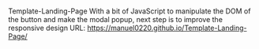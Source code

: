 # 
Template-Landing-Page With a bit of JavaScript to manipulate the DOM of the button and make the modal popup, next step is to improve the responsive design
URL: https://manuel0220.github.io/Template-Landing-Page/
